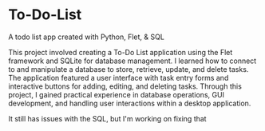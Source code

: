 # To-Do-List
A todo list app created with Python, Flet, &amp; SQL


This project involved creating a To-Do List application using the Flet framework and SQLite for database management. I learned how to connect to and manipulate a database to store, retrieve, update, and delete tasks. The application featured a user interface with task entry forms and interactive buttons for adding, editing, and deleting tasks. Through this project, I gained practical experience in database operations, GUI development, and handling user interactions within a desktop application. 

It still has issues with the SQL, but I'm working on fixing that
